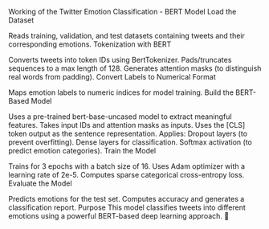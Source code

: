 Working of the Twitter Emotion Classification - BERT Model
Load the Dataset

Reads training, validation, and test datasets containing tweets and their corresponding emotions.
Tokenization with BERT

Converts tweets into token IDs using BertTokenizer.
Pads/truncates sequences to a max length of 128.
Generates attention masks (to distinguish real words from padding).
Convert Labels to Numerical Format

Maps emotion labels to numeric indices for model training.
Build the BERT-Based Model

Uses a pre-trained bert-base-uncased model to extract meaningful features.
Takes input IDs and attention masks as inputs.
Uses the [CLS] token output as the sentence representation.
Applies:
Dropout layers (to prevent overfitting).
Dense layers for classification.
Softmax activation (to predict emotion categories).
Train the Model

Trains for 3 epochs with a batch size of 16.
Uses Adam optimizer with a learning rate of 2e-5.
Computes sparse categorical cross-entropy loss.
Evaluate the Model

Predicts emotions for the test set.
Computes accuracy and generates a classification report.
Purpose
This model classifies tweets into different emotions using a powerful BERT-based deep learning approach. 🚀
